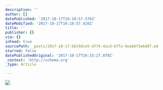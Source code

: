 ```yaml
---
description: ''
author: []
datePublished: '2017-10-17T16:18:57.576Z'
dateModified: '2017-10-17T16:18:57.426Z'
title: ''
publisher: {}
via: {}
inFeed: true
sourcePath: _posts/2017-10-17-b619dce5-d774-4acd-bffa-9ea66f3e6d8f.md
starred: false
datePublishedOriginal: '2017-10-17T16:15:27.870Z'
_context: 'http://schema.org'
_type: Article

---
```

![](https://the-grid-user-content.s3-us-west-2.amazonaws.com/d0e7e03b-80ee-4c5b-8bb2-eb701b6cb7a6.jpg)